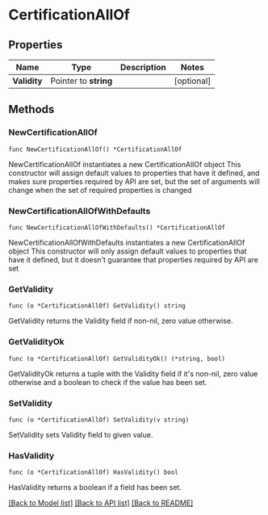 # CertificationAllOf

## Properties

Name | Type | Description | Notes
------------ | ------------- | ------------- | -------------
**Validity** | Pointer to **string** |  | [optional] 

## Methods

### NewCertificationAllOf

`func NewCertificationAllOf() *CertificationAllOf`

NewCertificationAllOf instantiates a new CertificationAllOf object
This constructor will assign default values to properties that have it defined,
and makes sure properties required by API are set, but the set of arguments
will change when the set of required properties is changed

### NewCertificationAllOfWithDefaults

`func NewCertificationAllOfWithDefaults() *CertificationAllOf`

NewCertificationAllOfWithDefaults instantiates a new CertificationAllOf object
This constructor will only assign default values to properties that have it defined,
but it doesn't guarantee that properties required by API are set

### GetValidity

`func (o *CertificationAllOf) GetValidity() string`

GetValidity returns the Validity field if non-nil, zero value otherwise.

### GetValidityOk

`func (o *CertificationAllOf) GetValidityOk() (*string, bool)`

GetValidityOk returns a tuple with the Validity field if it's non-nil, zero value otherwise
and a boolean to check if the value has been set.

### SetValidity

`func (o *CertificationAllOf) SetValidity(v string)`

SetValidity sets Validity field to given value.

### HasValidity

`func (o *CertificationAllOf) HasValidity() bool`

HasValidity returns a boolean if a field has been set.


[[Back to Model list]](../README.md#documentation-for-models) [[Back to API list]](../README.md#documentation-for-api-endpoints) [[Back to README]](../README.md)


